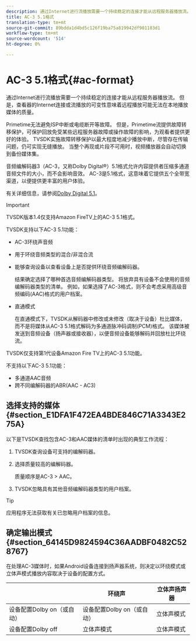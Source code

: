 ```yaml
---
description: 通过Internet进行流播放需要一个持续稳定的连接才能从远程服务器播放流。 但是，查看器的Internet连接或流播放的可变性意味着远程播放可能无法在本地播放媒体的质量。
title: AC-3 5.1格式
translation-type: tm+mt
source-git-commit: 89bdda1d4bd5c126f19ba75a819942df901183d1
workflow-type: tm+mt
source-wordcount: '514'
ht-degree: 0%

---
```



# AC-3 5.1格式{#ac-format}

通过Internet进行流播放需要一个持续稳定的连接才能从远程服务器播放流。 但是，查看器的Internet连接或流播放的可变性意味着远程播放可能无法在本地播放媒体的质量。

Primetime无法避免ISP中断或电缆断开等故障。 但是，Primetime流提供故障转移保护，可保护回放免受某些远程服务器故障或操作故障的影响，为观看者提供更好的体验。 TVSDK实施故障转移保护以最大程度地减少播放中断，尽管存在传输问题，仍可实现无缝播放。 当整个再现或片段不可用时，视频播放器会自动切换到备份媒体集。

音频编解码器3（AC-3，又称Dolby Digital®）5.1格式允许内容提供者压缩多通道音频文件的大小，而不会影响音效。 AC-3是5.1格式，这意味着它提供五个全带宽渠道，以便提供更丰富的用户体验。

有关详细信息，请参阅[Dolby Digital 5.1](https://www.dolby.com/us/en/technologies/dolby-digital.html)。

>[!IMPORTANT]
>
>TVSDK版本1.4仅支持Amazon FireTV上的AC-3 5.1格式。

TVSDK支持以下AC-3 5.1功能：

* AC-3环绕声音频
* 用于环绕音频类型的混合/非混合流
* 能够查询设备以查看设备上是否提供环绕音频编解码器。

   结果确定选择了哪种首选音频编解码器类型。 将放弃具有设备不会使用的音频编解码器类型的清单。 例如，如果选择了AC-3格式，则不会考虑采用高级音频编码(AAC)格式的用户档案。
* 直通模式

   在直通模式下，TVSDK从解码器中修改或未修改（取决于设备）杜比媒体，而不是将媒体从AC-3 5.1格式解码为多通道脉冲码调制(PCM)格式。 该媒体被发送到音频设备（扬声器或接收器），以便音频设备能够解码并回放杜比环绕流。

TVSDK仅支持第1代设备Amazon Fire TV上的AC-3 5.1功能。

不支持以下AC-3 5.1功能：

* 多通道AAC音频
* 跨不同编解码器的ABR(AAC - AC3)

## 选择支持的媒体{#section_E1DFA1F472EA4BDE846C71A3343E275A}

以下是TVSDK查找包含AC-3和AAC媒体的清单时出现的典型工作流程：

1. TVSDK查询设备可支持的编解码器。
1. 选择质量较高的编解码器。

   质量顺序是AC-3 > AAC。
1. TVSDK忽略具有其他音频编解码器类型的用户档案。

>[!TIP]
>
>应用程序无法获取有关已忽略用户档案的信息。

## 确定输出模式{#section_64145D9824594C36AADBF0482C528767}

在处理AC-3媒体时，如果Android设备连接到扬声器系统，则决定以环绕模式或立体声模式播放内容取决于设备的配置方式。

|  | 环绕声 | 立体声扬声器 |
|---|---|---|
| 设备配置Dolby on（或自动） | 设备配置Dolby on（或自动） | 立体声模式 |
| 设备配置Dolby off | 立体声模式 | 立体声模式 |

